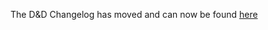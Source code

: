 The D&D Changelog has moved and can now be found [here](https://www.fgsmodlists.com/dd/dd-changelog)

